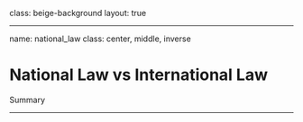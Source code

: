 class: beige-background
layout: true

---

name: national_law
class: center, middle, inverse

# National Law vs International Law
Summary

---